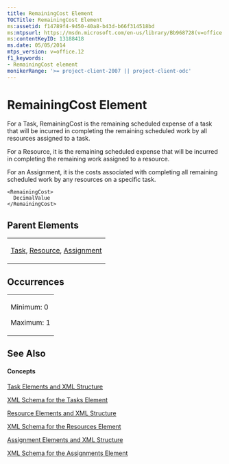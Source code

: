 ```yaml
---
title: RemainingCost Element
TOCTitle: RemainingCost Element
ms:assetid: f14789f4-9450-40a8-b43d-b66f314518bd
ms:mtpsurl: https://msdn.microsoft.com/en-us/library/Bb968728(v=office.12)
ms:contentKeyID: 13188418
ms.date: 05/05/2014
mtps_version: v=office.12
f1_keywords:
- RemainingCost element
monikerRange: '>= project-client-2007 || project-client-odc'
---
```


# RemainingCost Element




For a Task, RemainingCost is the remaining scheduled expense of a task that will be incurred in completing the remaining scheduled work by all resources assigned to a task.

For a Resource, it is the remaining scheduled expense that will be incurred in completing the remaining work assigned to a resource.

For an Assignment, it is the costs associated with completing all remaining scheduled work by any resources on a specific task.

    <RemainingCost>
      DecimalValue
    </RemainingCost>

## Parent Elements

<table>
<colgroup>
<col style="width: 100%" />
</colgroup>
<tbody>
<tr class="odd">
<td><p><a href="bb968487(v=office.12).md">Task</a>, <a href="bb968715(v=office.12).md">Resource</a>, <a href="bb968611(v=office.12).md">Assignment</a></p></td>
</tr>
</tbody>
</table>

## Occurrences

<table>
<colgroup>
<col style="width: 100%" />
</colgroup>
<tbody>
<tr class="odd">
<td><p>Minimum: 0</p>
<p>Maximum: 1</p></td>
</tr>
</tbody>
</table>

## See Also

#### Concepts

[Task Elements and XML Structure](task-elements-and-xml-structure.md)

[XML Schema for the Tasks Element](xml-schema-for-the-tasks-element.md)

[Resource Elements and XML Structure](resource-elements-and-xml-structure.md)

[XML Schema for the Resources Element](xml-schema-for-the-resources-element.md)

[Assignment Elements and XML Structure](assignment-elements-and-xml-structure.md)

[XML Schema for the Assignments Element](xml-schema-for-the-assignments-element.md)


